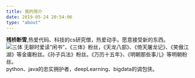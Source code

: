 ```yaml
---
title: 我的简介
date: 2019-05-24 20:54:06
type: "about"
---
```



__残桥断雪__,热爱代码、科技的cs研究僧，热爱动手。愿意接受新的东西。  
![三体](https://cn.bing.com/th?id=OIP.XaA83DgxTKL1xtq_m6U7yQHaFj&pid=Api&rs=1&p=0)
无聊时爱读“闲书”，《三体》粉丝，《天龙八部》、《倚天屠龙记》、《笑傲江湖》等金庸粉丝。《孙子兵法》粉丝。《万历十五年》、《明朝那些事儿》等明朝粉丝。  
python、java的忠实拥护者，deepLearning、bigdata的调包侠。
